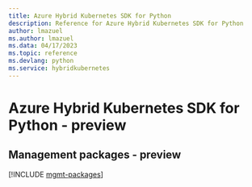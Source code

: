 ```yaml
---
title: Azure Hybrid Kubernetes SDK for Python
description: Reference for Azure Hybrid Kubernetes SDK for Python
author: lmazuel
ms.author: lmazuel
ms.data: 04/17/2023
ms.topic: reference
ms.devlang: python
ms.service: hybridkubernetes
---
```

# Azure Hybrid Kubernetes SDK for Python - preview

## Management packages - preview
[!INCLUDE [mgmt-packages](hybrid-kubernetes-mgmt-index.md)]